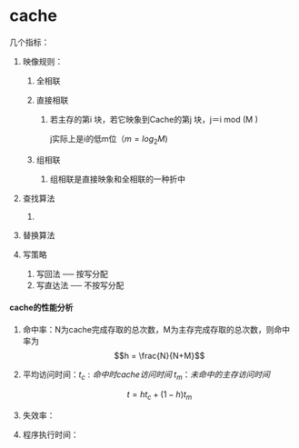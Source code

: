 # cache

几个指标：

1. 映像规则：

   1. 全相联

   2. 直接相联

      1. 若主存的第i 块，若它映象到Cache的第j 块，j＝i mod (M ) 

          j实际上是i的低m位（$m = log_2M$)

   3. 组相联

      1. 组相联是直接映象和全相联的一种折中

2. 查找算法

   1. ​

3. 替换算法

4. 写策略

   1. 写回法 ── 按写分配
   2. 写直达法 ── 不按写分配



#### cache的性能分析

1. 命中率：N为cache完成存取的总次数，M为主存完成存取的总次数，则命中率为$$h = \frac{N}{N+M}$$

2. 平均访问时间：$t_c:命中时cache访问时间$  $t_m：未命中的主存访问时间$

   $$t = ht_c+(1-h)t_m$$

3. 失效率：

4. 程序执行时间：